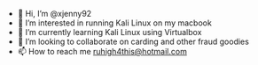 - 👋 Hi, I’m @xjenny92
- 👀 I’m interested in running Kali Linux on my macbook
- 🌱 I’m currently learning Kali Linux using Virtualbox
- 💞️ I’m looking to collaborate on carding and other fraud goodies
- 📫 How to reach me ruhigh4this@hotmail.com


